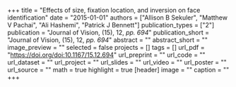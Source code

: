 +++
title = "Effects of size, fixation location, and inversion on face identification"
date = "2015-01-01"
authors = ["Allison B Sekuler", "Matthew V Pachai", "Ali Hashemi", "Patrick J Bennett"]
publication_types = ["2"]
publication = "Journal of Vision, (15), 12, _pp. 694_"
publication_short = "Journal of Vision, (15), 12, _pp. 694_"
abstract = ""
abstract_short = ""
image_preview = ""
selected = false
projects = []
tags = []
url_pdf = "https://doi.org/doi:10.1167/15.12.694"
url_preprint = ""
url_code = ""
url_dataset = ""
url_project = ""
url_slides = ""
url_video = ""
url_poster = ""
url_source = ""
math = true
highlight = true
[header]
image = ""
caption = ""
+++
